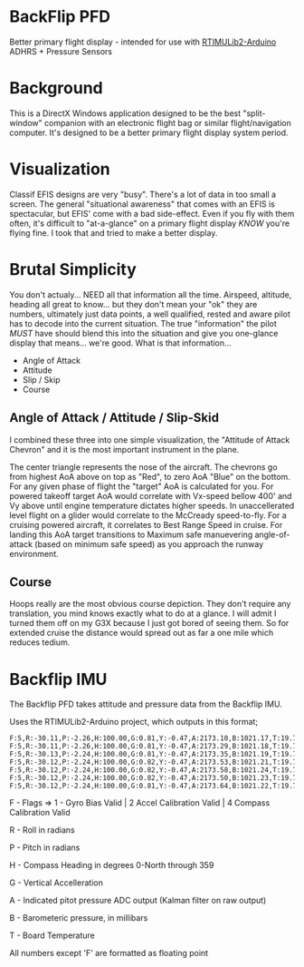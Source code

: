 # BackFlip PFD
Better primary flight display - intended for use with [RTIMULib2-Arduino](https://github.com/avpripri/RTIMULib2)
 ADHRS + Pressure Sensors


# Background
This is a DirectX Windows application designed to be the best "split-window" companion with an electronic flight bag or similar flight/navigation computer.   It's designed to be a better primary flight display system period.

# Visualization

Classif EFIS designs are very "busy".  There's a lot of data in too small a screen.  The general "situational awareness" that comes with an EFIS is spectacular, but EFIS' come with a bad side-effect.  Even if you fly with them often, it's difficult to "at-a-glance" on a primary flight display _KNOW_ you're flying fine.  I took that and tried to make a better display.

# Brutal Simplicity

You don't actualy... NEED all that information all the time.  Airspeed, altitude, heading all great to know... but they don't mean your "ok" they are numbers, ultimately just data points, a well qualified, rested and  aware pilot has to decode into the current situation.  The true "information" the pilot _MUST_ have should blend this into the situation and give you one-glance display that means... we're good.  What is that information...

* Angle of Attack
* Attitude
* Slip / Skip
* Course

## Angle of Attack / Attitude / Slip-Skid

I combined these three into one simple visualization, the "Attitude of Attack Chevron"  and it is the most important instrument in the plane.

The center triangle represents the nose of the aircraft.  The chevrons go from highest AoA above on top as "Red", to zero AoA "Blue" on the bottom.  For any given phase of flight the "target" AoA is calculated for you.  For powered takeoff target AoA would correlate with Vx-speed bellow 400' and Vy above until engine temperature dictates higher speeds.  In unaccellerated level flight on a glider would correlate to the McCready speed-to-fly.  For a cruising powered aircraft, it correlates to Best Range Speed in cruise.  For landing this AoA target transitions to Maximum safe manuevering angle-of-attack (based on minimum safe speed) as you approach the runway environment.

## Course

Hoops really are the most obvious course depiction.  They don't require any translation, you mind knows exactly what to do at a glance.  I will admit I turned them off on my G3X because I just got bored of seeing them.  So for extended cruise the distance would spread out as far a one mile which reduces tedium.

# Backflip IMU

The Backflip PFD takes attitude and pressure data from the Backflip IMU. 

Uses the RTIMULib2-Arduino project, which outputs in this format;

```F:5,R:-30.11,P:-2.25,H:100.00,G:0.81,Y:-0.47,A:2173.24,B:1021.16,T:19.72
F:5,R:-30.11,P:-2.26,H:100.00,G:0.81,Y:-0.47,A:2173.10,B:1021.17,T:19.72
F:5,R:-30.11,P:-2.26,H:100.00,G:0.81,Y:-0.47,A:2173.29,B:1021.18,T:19.72
F:5,R:-30.13,P:-2.24,H:100.00,G:0.81,Y:-0.47,A:2173.35,B:1021.19,T:19.72
F:5,R:-30.12,P:-2.24,H:100.00,G:0.82,Y:-0.47,A:2173.53,B:1021.21,T:19.73
F:5,R:-30.12,P:-2.24,H:100.00,G:0.82,Y:-0.47,A:2173.58,B:1021.24,T:19.74
F:5,R:-30.12,P:-2.24,H:100.00,G:0.82,Y:-0.47,A:2173.50,B:1021.23,T:19.73
F:5,R:-30.12,P:-2.24,H:100.00,G:0.81,Y:-0.47,A:2173.64,B:1021.22,T:19.73
```

F - Flags => 1 - Gyro Bias Valid | 2 Accel Calibration Valid | 4 Compass Calibration Valid

R - Roll in radians

P - Pitch in radians

H - Compass Heading in degrees 0-North through 359

G - Vertical Accelleration

A - Indicated pitot pressure ADC output (Kalman filter on raw output)

B - Barometeric pressure, in millibars

T - Board Temperature


All numbers except 'F' are formatted as floating point
